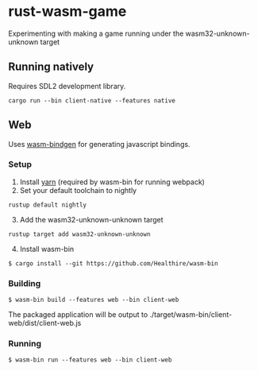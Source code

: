 # rust-wasm-game
Experimenting with making a game running under the wasm32-unknown-unknown target

## Running natively

Requires SDL2 development library.

```
cargo run --bin client-native --features native
```

## Web

Uses [wasm-bindgen](https://github.com/alexcrichton/wasm-bindgen) for generating javascript bindings.

### Setup

1. Install [yarn](https://yarnpkg.com/en/) (required by wasm-bin for running webpack)
2. Set your default toolchain to nightly
```
rustup default nightly
```
3. Add the wasm32-unknown-unknown target
```
rustup target add wasm32-unknown-unknown
```
4. Install wasm-bin
```
$ cargo install --git https://github.com/Healthire/wasm-bin
```

### Building
```
$ wasm-bin build --features web --bin client-web
```

The packaged application will be output to ./target/wasm-bin/client-web/dist/client-web.js

### Running

```
$ wasm-bin run --features web --bin client-web
```
